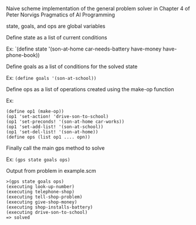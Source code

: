 Naive scheme implementation of the general problem solver in Chapter 4 of Peter Norvigs Pragmatics of AI Programming

state, goals, and ops are global variables

Define state as a list of current conditions

Ex: `(define state '(son-at-home car-needs-battery have-money have-phone-book))

Define goals as a list of conditions for the solved state

Ex: `(define goals '(son-at-school))`

Define ops as a list of operations created using the make-op function

Ex:
```
(define op1 (make-op))
(op1 'set-action! 'drive-son-to-school)
(op1 'set-preconds! '(son-at-home car-works))
(op1 'set-add-list! '(son-at-school))
(op1 'set-del-list! '(son-at-home))
(define ops (list op1 .... opn))
```

Finally call the main gps method to solve

Ex: `(gps state goals ops)`

Output from problem in example.scm
```
>(gps state goals ops)
(executing look-up-number)
(executing telephone-shop)
(executing tell-shop-problem)
(executing give-shop-money)
(executing shop-installs-battery)
(executing drive-son-to-school)
=> solved
```

